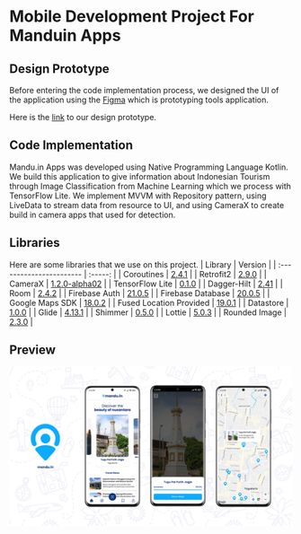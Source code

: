 # Mobile Development Project For Manduin Apps

## Design Prototype
Before entering the code implementation process, we designed the UI of the application using the [Figma](https://www.figma.com/) which is prototyping tools application.

Here is the [link](https://www.figma.com/file/9bvFP0ZFZMHASRDQ6ACSko/mandu.in?node-id=143%3A1764) to our design prototype.

## Code Implementation

Mandu.in Apps was developed using Native Programming Language Kotlin. We build this application to give information about Indonesian Tourism through Image Classification from Machine Learning which we process with TensorFlow Lite. We implement MVVM with Repository pattern, using LiveData to stream data from resource to UI, and using CameraX to create build in camera apps that used for detection. 

## Libraries

Here are some libraries that we use on this project.
| Library                  | Version |
| :----------------------- | :-----: |
| Coroutines               | [2.4.1](https://developer.android.com/kotlin/coroutines?gclid=CjwKCAjwkYGVBhArEiwA4sZLuJ-c3uxtAZaJLTKbnsCQgo3s83EnCxf7NwW34fdGDRYXCcZWP3XBeRoCNcwQAvD_BwE&gclsrc=aw.ds) |
| Retrofit2                | [2.9.0](https://square.github.io/retrofit/) |
| CameraX                  | [1.2.0-alpha02](https://developer.android.com/training/camerax) |
| TensorFlow Lite          | [0.1.0](https://www.tensorflow.org/lite) |
| Dagger-Hilt              | [2.41](https://dagger.dev/hilt/) |
| Room                     | [2.4.2](https://developer.android.com/jetpack/androidx/releases/room?gclid=EAIaIQobChMIofDYuu6d-AIVgX0rCh2yjAkfEAAYASAAEgKRUPD_BwE&gclsrc=aw.ds) |
| Firebase Auth            | [21.0.5](https://firebase.google.com/docs/auth/android/start) |
| Firebase Database        | [20.0.5](https://firebase.google.com/docs/database/android/start) |
| Google Maps SDK          | [18.0.2](https://developers.google.com/maps/documentation/android-sdk) |
| Fused Location Provided   | [19.0.1](https://developer.android.com/training/location) |
| Datastore                | [1.0.0](https://developer.android.com/topic/libraries/architecture/datastore) |
| Glide                    | [4.13.1](https://bumptech.github.io/glide/) |
| Shimmer                  | [0.5.0](http://facebook.github.io/shimmer-android/) |
| Lottie                   | [5.0.3](http://airbnb.io/lottie/) |
| Rounded Image            | [2.3.0](https://github.com/vinc3m1/RoundedImageView) |

## Preview 
<p align="center">
  <a href="https://github.com/LouisBay/manduin-apps/blob/main/images/manduin_mockup.jpg">
    <img src="images/manduin_mockup.jpg">
  </a>
</p>
